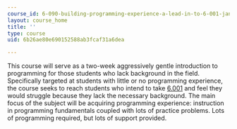 ```yaml
---
course_id: 6-090-building-programming-experience-a-lead-in-to-6-001-january-iap-2005
layout: course_home
title: ''
type: course
uid: 6b26ae80e690152588ab3fcaf31a6dea

---
```

This course will serve as a two-week aggressively gentle introduction to programming for those students who lack background in the field. Specifically targeted at students with little or no programming experience, the course seeks to reach students who intend to take [6.001](/courses/6-001-structure-and-interpretation-of-computer-programs-spring-2005) and feel they would struggle because they lack the necessary background. The main focus of the subject will be acquiring programming experience: instruction in programming fundamentals coupled with lots of practice problems. Lots of programming required, but lots of support provided.
